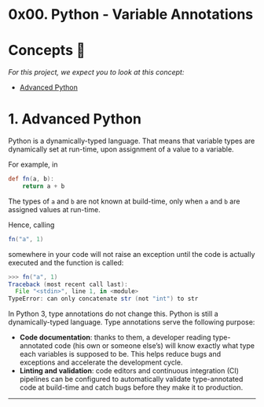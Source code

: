 # 0x00. Python - Variable Annotations
# Concepts 📔
_For this project, we expect you to look at this concept:_

* [Advanced Python](https://intranet.alxswe.com/concepts/554)

# 1. Advanced Python
Python is a dynamically-typed language. That means that variable types are dynamically set at run-time, upon assignment of a value to a variable.

For example, in
```groovy
def fn(a, b):
    return a + b
```
The types of `a` and `b` are not known at build-time, only when `a` and `b` are assigned values at run-time.

Hence, calling
```groovy
fn("a", 1)
```
somewhere in your code will not raise an exception until the code is actually executed and the function is called:
```groovy
>>> fn("a", 1)
Traceback (most recent call last):
  File "<stdin>", line 1, in <module>
TypeError: can only concatenate str (not "int") to str
```
In Python 3, type annotations do not change this. Python is still a dynamically-typed language. Type annotations serve the following purpose:

* **Code documentation**: thanks to them, a developer reading type-annotated code (his own or someone else’s) will know exactly what type each variables is supposed to be. This helps reduce bugs and exceptions and accelerate the development cycle.
* **Linting and validation**: code editors and continuous integration (CI) pipelines can be configured to automatically validate type-annotated code at build-time and catch bugs before they make it to production.
---




























































































